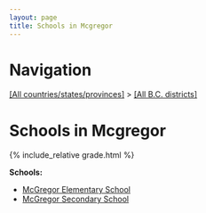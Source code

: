 ```yaml
---
layout: page
title: Schools in Mcgregor
---
```

# Navigation

[[All countries/states/provinces]](../..) > [[All B.C. districts]](..)

# Schools in Mcgregor

{% include_relative grade.html %}

**Schools:**

- [McGregor Elementary School](McGregor_Elementary_School.md)
- [McGregor Secondary School](McGregor_Secondary_School.md)
